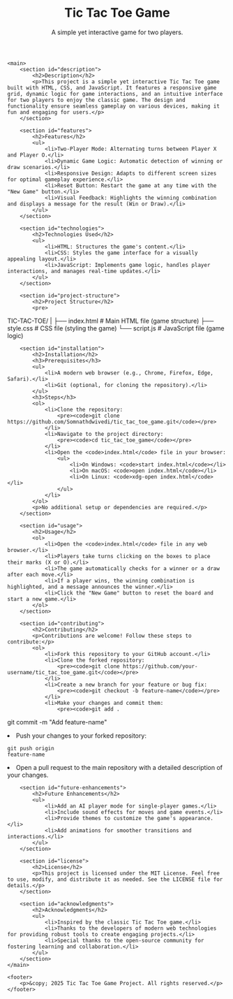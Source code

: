 <!DOCTYPE html>
<html lang="en">
<head>
    <meta charset="UTF-8">
    <meta name="viewport" content="width=device-width, initial-scale=1.0">
    <meta name="description" content="A simple, interactive Tic Tac Toe game with HTML, CSS, and JavaScript.">
    <title>Tic Tac Toe Game</title>
    <link rel="stylesheet" href="style.css">
</head>
<body>
    <header>
        <h1>Tic Tac Toe Game</h1>
        <p>A simple yet interactive game for two players.</p>
    </header>

    <main>
        <section id="description">
            <h2>Description</h2>
            <p>This project is a simple yet interactive Tic Tac Toe game built with HTML, CSS, and JavaScript. It features a responsive game grid, dynamic logic for game interactions, and an intuitive interface for two players to enjoy the classic game. The design and functionality ensure seamless gameplay on various devices, making it fun and engaging for users.</p>
        </section>

        <section id="features">
            <h2>Features</h2>
            <ul>
                <li>Two-Player Mode: Alternating turns between Player X and Player O.</li>
                <li>Dynamic Game Logic: Automatic detection of winning or draw scenarios.</li>
                <li>Responsive Design: Adapts to different screen sizes for optimal gameplay experience.</li>
                <li>Reset Button: Restart the game at any time with the "New Game" button.</li>
                <li>Visual Feedback: Highlights the winning combination and displays a message for the result (Win or Draw).</li>
            </ul>
        </section>

        <section id="technologies">
            <h2>Technologies Used</h2>
            <ul>
                <li>HTML: Structures the game's content.</li>
                <li>CSS: Styles the game interface for a visually appealing layout.</li>
                <li>JavaScript: Implements game logic, handles player interactions, and manages real-time updates.</li>
            </ul>
        </section>

        <section id="project-structure">
            <h2>Project Structure</h2>
            <pre>
TIC-TAC-TOE/
|
├── index.html       # Main HTML file (game structure)
├── style.css        # CSS file (styling the game)
└── script.js        # JavaScript file (game logic)
            </pre>
        </section>

        <section id="installation">
            <h2>Installation</h2>
            <h3>Prerequisites</h3>
            <ul>
                <li>A modern web browser (e.g., Chrome, Firefox, Edge, Safari).</li>
                <li>Git (optional, for cloning the repository).</li>
            </ul>
            <h3>Steps</h3>
            <ol>
                <li>Clone the repository:
                    <pre><code>git clone https://github.com/Somnathdwivedi/tic_tac_toe_game.git</code></pre>
                </li>
                <li>Navigate to the project directory:
                    <pre><code>cd tic_tac_toe_game</code></pre>
                </li>
                <li>Open the <code>index.html</code> file in your browser:
                    <ul>
                        <li>On Windows: <code>start index.html</code></li>
                        <li>On macOS: <code>open index.html</code></li>
                        <li>On Linux: <code>xdg-open index.html</code></li>
                    </ul>
                </li>
            </ol>
            <p>No additional setup or dependencies are required.</p>
        </section>

        <section id="usage">
            <h2>Usage</h2>
            <ol>
                <li>Open the <code>index.html</code> file in any web browser.</li>
                <li>Players take turns clicking on the boxes to place their marks (X or O).</li>
                <li>The game automatically checks for a winner or a draw after each move.</li>
                <li>If a player wins, the winning combination is highlighted, and a message announces the winner.</li>
                <li>Click the "New Game" button to reset the board and start a new game.</li>
            </ol>
        </section>

        <section id="contributing">
            <h2>Contributing</h2>
            <p>Contributions are welcome! Follow these steps to contribute:</p>
            <ol>
                <li>Fork this repository to your GitHub account.</li>
                <li>Clone the forked repository:
                    <pre><code>git clone https://github.com/your-username/tic_tac_toe_game.git</code></pre>
                </li>
                <li>Create a new branch for your feature or bug fix:
                    <pre><code>git checkout -b feature-name</code></pre>
                </li>
                <li>Make your changes and commit them:
                    <pre><code>git add .
git commit -m "Add feature-name"</code></pre>
                </li>
                <li>Push your changes to your forked repository:
                    <pre><code>git push origin feature-name</code></pre>
                </li>
                <li>Open a pull request to the main repository with a detailed description of your changes.</li>
            </ol>
        </section>

        <section id="future-enhancements">
            <h2>Future Enhancements</h2>
            <ul>
                <li>Add an AI player mode for single-player games.</li>
                <li>Include sound effects for moves and game events.</li>
                <li>Provide themes to customize the game's appearance.</li>
                <li>Add animations for smoother transitions and interactions.</li>
            </ul>
        </section>

        <section id="license">
            <h2>License</h2>
            <p>This project is licensed under the MIT License. Feel free to use, modify, and distribute it as needed. See the LICENSE file for details.</p>
        </section>

        <section id="acknowledgments">
            <h2>Acknowledgments</h2>
            <ul>
                <li>Inspired by the classic Tic Tac Toe game.</li>
                <li>Thanks to the developers of modern web technologies for providing robust tools to create engaging projects.</li>
                <li>Special thanks to the open-source community for fostering learning and collaboration.</li>
            </ul>
        </section>
    </main>

    <footer>
        <p>&copy; 2025 Tic Tac Toe Game Project. All rights reserved.</p>
    </footer>
</body>
</html>
